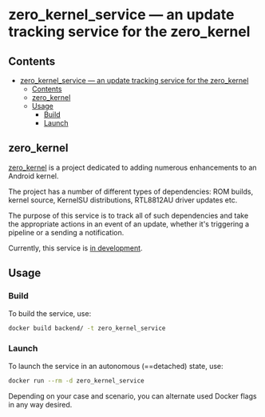 # zero_kernel_service — an update tracking service for the zero_kernel

## Contents
- [zero\_kernel\_service — an update tracking service for the zero\_kernel](#zero_kernel_service--an-update-tracking-service-for-the-zero_kernel)
  - [Contents](#contents)
  - [zero\_kernel](#zero_kernel)
  - [Usage](#usage)
    - [Build](#build)
    - [Launch](#launch)

## zero_kernel

[zero_kernel](https://github.com/seppzer0/zero_kernel) is a project dedicated to adding numerous enhancements to an Android kernel.

The project has a number of different types of dependencies: ROM builds, kernel source, KernelSU distributions, RTL8812AU driver updates etc.

The purpose of this service is to track all of such dependencies and take the appropriate actions in an event of an update, whether it's triggering a pipeline or a sending a notification.

Currently, this service is <u>in development</u>.

## Usage

### Build

To build the service, use:

```sh
docker build backend/ -t zero_kernel_service
```

### Launch

To launch the service in an autonomous (==detached) state, use:

```sh
docker run --rm -d zero_kernel_service
```

Depending on your case and scenario, you can alternate used Docker flags in any way desired.
